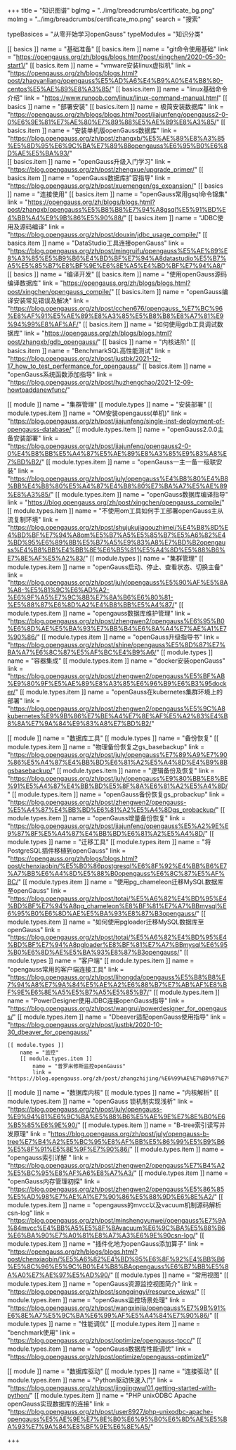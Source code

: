 +++
title = "知识图谱"
bgImg = "../img/breadcrumbs/certificate_bg.png"
moImg = "../img/breadcrumbs/certificate_mo.png"
search = "搜索"



typeBasices = "从零开始学习openGauss"
typeModules = "知识分类"


[[ basics ]]
    name = "基础准备"
    [[ basics.item ]]
        name = "git命令使用基础"
        link = "https://opengauss.org/zh/blogs/blogs.html?post/xingchen/2020-05-30-start1/"
    [[ basics.item ]] 
        name = "vmware安装linux虚拟机"
        link = "https://opengauss.org/zh/blogs/blogs.html?post/zhaoyanliang/opengauss%E5%AD%A6%E4%B9%A0%E4%B8%80-centos%E5%AE%89%E8%A3%85/"
    [[ basics.item ]] 
        name = "linux基础命令介绍"
        link = "https://www.runoob.com/linux/linux-command-manual.html"
[[ basics ]]
    name = "部署安装"
    [[ basics.item ]]
        name = 极简安装数据库"
        link = "https://opengauss.org/zh/blogs/blogs.html?post/jiajunfeng/opengauss2-0-0%E6%9E%81%E7%AE%80%E7%89%88%E5%AE%89%E8%A3%85/"
    [[ basics.item ]] 
        name = "安装单机版openGauss数据库"
        link = "https://blog.opengauss.org/zh/post/zhangxb/%E5%AE%89%E8%A3%85%E5%8D%95%E6%9C%BA%E7%89%88opengauss%E6%95%B0%E6%8D%AE%E5%BA%93/"   
    [[ basics.item ]]
        name = "openGauss升级入门学习"
        link = "https://blog.opengauss.org/zh/post/zhengxue/upgrade_primer/"
    [[ basics.item ]] 
        name = "openGauss数据库扩容指导"
        link = "https://blog.opengauss.org/zh/post/xuemengen/gs_expansion/"
[[ basics ]]
    name = "连接使用"
    [[ basics.item ]]
        name = "openGauss常用gsql命令锦集"
        link = "https://opengauss.org/zh/blogs/blogs.html?post/zhangxb/opengauss%E5%B8%B8%E7%94%A8gsql%E5%91%BD%E4%BB%A4%E9%9B%86%E5%90%88/"
    [[ basics.item ]] 
        name = "JDBC使用及源码编译"
        link = "https://blog.opengauss.org/zh/post/douxin/jdbc_usage_compile/"
    [[ basics.item ]] 
        name = "DataStudio工具连接openGauss"
        link = "https://blog.opengauss.org/zh/post/mingruifu/opengauss%E5%AE%89%E8%A3%85%E5%B9%B6%E4%BD%BF%E7%94%A8datastudio%E5%B7%A5%E5%85%B7%E8%BF%9E%E6%8E%A5%E4%BD%BF%E7%94%A8/"
[[ basics ]]
    name = "编译开发"
    [[ basics.item ]]
        name = "使用openGauss源码编译数据库"
        link = "https://opengauss.org/zh/blogs/blogs.html?post/xingchen/opengauss_compile/"
    [[ basics.item ]] 
        name = "openGauss编译安装常见错误及解决"
        link = "https://blog.opengauss.org/zh/post/cchen676/opengauss_%E7%BC%96%E8%AF%91%E5%AE%89%E8%A3%85%E5%B8%B8%E8%A7%81%E9%94%99%E8%AF%AF/"
    [[ basics.item ]] 
        name = "如何使用gdb工具调试数据库"
        link = "https://opengauss.org/zh/blogs/blogs.html?post/zhangxb/gdb_opengauss/"
[[ basics ]]
    name = "内核进阶"
    [[ basics.item ]]
        name = "BenchmarkSQL高性能测试"
        link = "https://blog.opengauss.org/zh/post/justbk/2021-12-17_how_to_test_perfermance_for_opengauss/"
    [[ basics.item ]] 
        name = "openGauss系统函数添加指导"
        link = "https://blog.opengauss.org/zh/post/huzhengchao/2021-12-09-howtoaddanewfunc/"


[[ module ]]
    name = "集群管理"
    [[ module.types ]]
        name = "安装部署"
        [[ module.types.item ]]
            name = "OM安装opengauss(单机)"
            link = "https://blog.opengauss.org/zh/post/jiajunfeng/single-inst-deployment-of-opengauss-database/"
        [[ module.types.item ]]
            name = "openGauss2.0.0主备安装部署"
            link = "https://blog.opengauss.org/zh/post/jiajunfeng/opengauss2-0-0%E4%B8%BB%E5%A4%87%E5%AE%89%E8%A3%85%E9%83%A8%E7%BD%B2/"
        [[ module.types.item ]]
            name = "openGauss一主一备一级联安装"
            link = "https://blog.opengauss.org/zh/post/july/opengauss%E4%B8%80%E4%B8%BB%E4%B8%80%E5%A4%87%E4%B8%80%E7%BA%A7%E5%AE%89%E8%A3%85/"
        [[ module.types.item ]]
            name = "openGauss数据库编译指导"
            link = "https://blog.opengauss.org/zh/post/xingchen/opengauss_compile/"
        [[ module.types.item ]]
            name = "不使用om工具如何手工部署openGauss主从流复制环境"
            link = "https://blog.opengauss.org/zh/post/shujukujiagouzhimei/%E4%B8%8D%E4%BD%BF%E7%94%A8om%E5%B7%A5%E5%85%B7%E5%A6%82%E4%BD%95%E6%89%8B%E5%B7%A5%E9%83%A8%E7%BD%B2opengauss%E4%B8%BB%E4%BB%8E%E6%B5%81%E5%A4%8D%E5%88%B6%E7%8E%AF%E5%A2%83/"
    [[ module.types ]]
        name = "集群管理"
        [[ module.types.item ]]
            name = "openGauss启动、停止、查看状态、切换主备"
            link = "https://blog.opengauss.org/zh/post/july/opengauss%E5%90%AF%E5%8A%A8-%E5%81%9C%E6%AD%A2-%E6%9F%A5%E7%9C%8B%E7%8A%B6%E6%80%81-%E5%88%87%E6%8D%A2%E4%B8%BB%E5%A4%87/"
        [[ module.types.item ]]
            name = "opengauss数据库维护管理"
            link = "https://blog.opengauss.org/zh/post/zhengwen2/opengauss%E6%95%B0%E6%8D%AE%E5%BA%93%E7%BB%B4%E6%8A%A4%E7%AE%A1%E7%90%86/"
        [[ module.types.item ]]
            name = "openGauss升级指导书"
            link = "https://blog.opengauss.org/zh/post/shine/opengauss%E5%8D%87%E7%BA%A7%E6%8C%87%E5%AF%BC%E4%B9%A6/"
    [[ module.types ]]
        name = "容器集成"
        [[ module.types.item ]]
            name = "docker安装openGauss"
            link = "https://blog.opengauss.org/zh/post/zhengwen2/opengauss%E5%BF%AB%E9%80%9F%E5%AE%89%E8%A3%85%E6%96%B9%E6%B3%95docker/"
        [[ module.types.item ]]
            name = "openGauss在kubernetes集群环境上的部署"
            link = "https://blog.opengauss.org/zh/post/zhengwen2/opengauss%E5%9C%A8kubernetes%E9%9B%86%E7%BE%A4%E7%8E%AF%E5%A2%83%E4%B8%8A%E7%9A%84%E9%83%A8%E7%BD%B2/"


[[ module ]]
    name = "数据库工具"
    [[ module.types ]]
        name = "备份恢复"
        [[ module.types.item ]]
            name = "物理备份恢复之gs_basebackup"
            link = "https://blog.opengauss.org/zh/post/july/opengauss%E7%89%A9%E7%90%86%E5%A4%87%E4%BB%BD%E6%81%A2%E5%A4%8D%E4%B9%8Bgsbasebackup/"
        [[ module.types.item ]]
            name = "逻辑备份及恢复"
            link = "https://blog.opengauss.org/zh/post/july/opengauss%E9%80%BB%E8%BE%91%E5%A4%87%E4%BB%BD%E5%8F%8A%E6%81%A2%E5%A4%8D/"
        [[ module.types.item ]]
            name = "openGauss备份恢复gs_probackup"
            link = "https://blog.opengauss.org/zh/post/zhengwen2/opengauss-%E5%A4%87%E4%BB%BD%E6%81%A2%E5%A4%8Dgs_probackup/"
        [[ module.types.item ]]
            name = "openGauss增量备份恢复"
            link = "https://blog.opengauss.org/zh/post/jiajunfeng/opengauss%E5%A2%9E%E9%87%8F%E5%A4%87%E4%BB%BD%E6%81%A2%E5%A4%8D/"
    [[ module.types ]]
        name = "迁移工具"
        [[ module.types.item ]]
            name = "将PostgreSQL插件移植到openGauss"
            link = "https://opengauss.org/zh/blogs/blogs.html?post/chenxiaobin/%E5%B0%86postgresql%E6%8F%92%E4%BB%B6%E7%A7%BB%E6%A4%8D%E5%88%B0opengauss%E6%8C%87%E5%AF%BC/"
        [[ module.types.item ]]
            name = "使用pg_chameleon迁移MySQL数据库至openGauss"
            link = "https://blog.opengauss.org/zh/post/totaj/%E5%A6%82%E4%BD%95%E4%BD%BF%E7%94%A8pg_chameleon%E8%BF%81%E7%A7%BBmysql%E6%95%B0%E6%8D%AE%E5%BA%93%E8%87%B3opengauss/"
        [[ module.types.item ]]
            name = "如何使用pgloader迁移MySQL数据库至openGauss"
            link = "https://blog.opengauss.org/zh/post/totaj/%E5%A6%82%E4%BD%95%E4%BD%BF%E7%94%A8pgloader%E8%BF%81%E7%A7%BBmysql%E6%95%B0%E6%8D%AE%E5%BA%93%E8%87%B3opengauss/"
    [[ module.types ]]
        name = "客户端"
        [[ module.types.item ]]
            name = "opengauss常用的客户端连接工具"
            link = "https://blog.opengauss.org/zh/post/lihongda/opengauss%E5%B8%B8%E7%94%A8%E7%9A%84%E5%AE%A2%E6%88%B7%E7%AB%AF%E8%BF%9E%E6%8E%A5%E5%B7%A5%E5%85%B7/"
        [[ module.types.item ]]
            name = "PowerDesigner使用JDBC连接openGauss指导"
            link = "https://blog.opengauss.org/zh/post/wangrui/powerdesigner_for_opengauss/"
        [[ module.types.item ]]
            name = "Dbeaver适配openGauss使用指导"
            link = "https://blog.opengauss.org/zh/post/justbk/2020-10-30_dbeaver_for_opengauss/"
    
    [[ module.types ]]
        name = "监控"
        [[ module.types.item ]]
            name = "普罗米修斯监控openGauss"
            link = "https://blog.opengauss.org/zh/post/zhangzhijing/%E6%99%AE%E7%BD%97%E7%B1%B3%E4%BF%AE%E6%96%AF%E7%9B%91%E6%8E%A7opengauss/"


[[ module ]]
    name = "数据库内核"
    [[ module.types ]]
        name = "内核解析"
        [[ module.types.item ]]
            name = "openGauss 锁机制实现浅析"
            link = "https://blog.opengauss.org/zh/post/july/opengauss-%E9%94%81%E6%9C%BA%E5%88%B6%E5%AE%9E%E7%8E%B0%E6%B5%85%E6%9E%90/"
        [[ module.types.item ]]
            name = "B-tree索引读写并发原理"
            link = "https://blog.opengauss.org/zh/post/july/opengauss-b-tree%E7%B4%A2%E5%BC%95%E8%AF%BB%E5%86%99%E5%B9%B6%E5%8F%91%E5%8E%9F%E7%90%86/"
        [[ module.types.item ]]
            name = "opengauss索引详解 "
            link = "https://blog.opengauss.org/zh/post/zhengwen2/opengauss%E7%B4%A2%E5%BC%95%E8%AF%A6%E8%A7%A3/"
        [[ module.types.item ]]
            name = "openGauss内存管理初探"
            link = "https://blog.opengauss.org/zh/post/zhengwen2/opengauss%E5%86%85%E5%AD%98%E7%AE%A1%E7%90%86%E5%88%9D%E6%8E%A2/"
        [[ module.types.item ]]
            name = "opengauss的mvcc以及vacuum机制源码解析csn-log"
            link = "https://blog.opengauss.org/zh/post/minshengyunwei/opengauss%E7%9A%84mvcc%E4%BB%A5%E5%8F%8Avacuum%E6%9C%BA%E5%88%B6%E6%BA%90%E7%A0%81%E8%A7%A3%E6%9E%90csn-log/"
        [[ module.types.item ]]
            name = "插件化地为openGauss添加算子"
            link = "https://opengauss.org/zh/blogs/blogs.html?post/chenxiaobin/%E5%A6%82%E4%BD%95%E6%8F%92%E4%BB%B6%E5%8C%96%E5%9C%B0%E4%B8%BAopengauss%E6%B7%BB%E5%8A%A0%E7%AE%97%E5%AD%90/"
        [[ module.types ]]
            name = "常用视图"
            [[ module.types.item ]]
                name = "openGauss资源监控视图简介"
                link = "https://blog.opengauss.org/zh/post/songqingyi/resource_views/"
            [[ module.types.item ]]
                name = "openGauss监控场景处理"
                link = "https://blog.opengauss.org/zh/post/wangxinjia/opengauss%E7%9B%91%E6%8E%A7%E5%9C%BA%E6%99%AF%E5%A4%84%E7%90%86/"
        [[ module.types ]]
            name = "性能调优"
            [[ module.types.item ]]
                name = "benchmark使用"
                link = "https://blog.opengauss.org/zh/post/optimize/opengauss-tpcc/"
            [[ module.types.item ]]
                name = "openGauss数据库性能调优"
                link = "https://blog.opengauss.org/zh/post/optimize/opengauss-optimize1/"
        

[[ module ]]
    name = "数据库驱动"
    [[ module.types ]]
        name = "连接驱动"
        [[ module.types.item ]]
            name = "Python驱动快速入门"
            link = "https://blog.opengauss.org/zh/post/jingjingwu/01.getting-started-with-python/"
        [[ module.types.item ]]
            name = "PHP unixODBC Apache openGauss实现数据库的连接"
            link = "https://blog.opengauss.org/zh/post/user8927/php-unixodbc-apache-opengauss%E5%AE%9E%E7%8E%B0%E6%95%B0%E6%8D%AE%E5%BA%93%E7%9A%84%E8%BF%9E%E6%8E%A5/"

+++